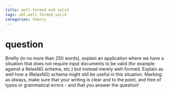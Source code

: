 ```yaml
---
title: well-formed and valid
tags: xml,well-formed,valid
categories: theory
---
```


# question
Briefly (in no more than 250 words), explain an application where we have a situation that does not require input documents to be valid (for example against a RelaxNG schema, etc.) but instead merely well-formed. Explain as well how a (RelaxNG) schema might still be useful in this situation.   Marking: as always, make sure that your writing is clear and to the point, and free of typos or grammatical errors - and that you answer the question!  
